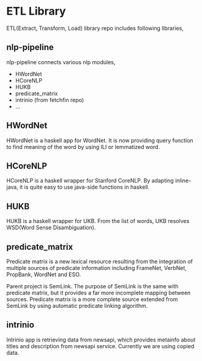 # ETL Library

ETL(Extract, Transform, Load) library repo includes following libraries,

## nlp-pipeline
nlp-pipeline connects various nlp modules,
* HWordNet
* HCoreNLP
* HUKB
* predicate_matrix
* intrinio (from fetchfin repo)
* ...

## HWordNet
HWordNet is a haskell app for WordNet. It is now providing query function to
find meaning of the word by using ILI or lemmatized word.

## HCoreNLP
HCoreNLP is a haskell wrapper for Stanford CoreNLP. By adapting inline-java,
it is quite easy to use java-side functions in haskell. 

## HUKB
HUKB is a haskell wrapper for UKB. From the list of words, UKB resolves
WSD(Word Sense Disambiguation). 

## predicate_matrix
Predicate matrix is a new lexical resource resulting
from the integration of multiple sources of predicate information including
FrameNet, VerbNet, PropBank, WordNet and ESO.

Parent project is SemLink. The purpose of SemLink is the same with predicate
matrix, but it provides a far more incomplete mapping between sources.
Predicate matrix is a more complete source extended from SemLink by using
automatic predicate linking algorithm.

## intrinio
Intrinio app is retrieving data from newsapi, which provides metainfo about
titles and description from newsapi service. Currently we are using copied
data. 